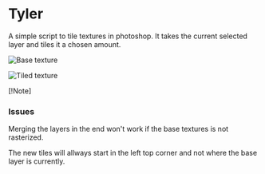 # Tyler  

A simple script to tile textures in photoshop. It takes the current selected layer and tiles it a chosen amount. 

![Base texture](https://github.com/sms-cx/Tyler/blob/main/examples/1.png?raw=True)

![Tiled texture](/examples/2.png)


[!Note]
### Issues

Merging the layers in the end won't work if the base textures is not rasterized.  

The new tiles will allways start in the left top corner and not where the base layer is currently.
